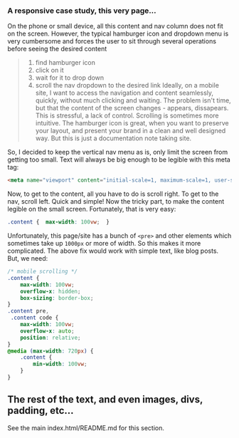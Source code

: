 ### A responsive case study, this very page...

On the phone or small device, all this content and nav column does not fit on the screen. However, the typical hamburger icon and dropdown menu is very cumbersome and forces the user to sit through several operations before seeing the desired content
> 1. find hamburger icon
> 2. click on it
> 3. wait for it to drop down
> 4. scroll the nav dropdown to the desired link
Ideally, on a mobile site, I want to access the navigation and content seamlessly, quickly, without much clicking and waiting. The problem isn't time, but that the content of the screen changes - appears, dissapears. This is stressful, a lack of control. Scrolling is sometimes more intuitive. The hamburger icon is great, when you want to preserve your layout, and present your brand in a clean and well designed way. But this is just a documentation note taking site.

So, I decided to keep the vertical nav menu as is, only limit the screen from getting too small. Text will always be big enough to be legible with this meta tag:
```html
<meta name="viewport" content="initial-scale=1, maximum-scale=1, user-scalable=no, width=device-width">
```

Now, to get to the content, all you have to do is scroll right. To get to the nav, scroll left. Quick and simple! Now the tricky part, to make the content legible on the small screen. Fortunately, that is very easy:
```css
.content {  max-width: 100vw;  } 
```

Unfortunately, this page/site has a bunch of `<pre>` and other elements which sometimes take up `1000px` or more of width. So this makes it more complicated. The above fix would work with simple text, like blog posts. But, we need:
```css
/* mobile scrolling */
.content {
    max-width: 100vw;
    overflow-x: hidden;
    box-sizing: border-box;
}
.content pre,
 .content code {
    max-width: 100vw;
    overflow-x: auto;
    position: relative;
}
@media (max-width: 720px) {
    .content {
        min-width: 100vw;
    }
}
``` 


## The rest of the text, and even images, divs, padding, etc...
See the main index.html/README.md for this section.
